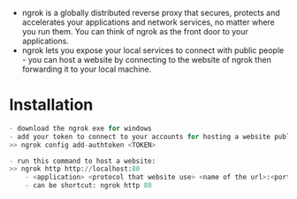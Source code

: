 - ngrok is a globally distributed reverse proxy that secures, protects and accelerates your applications and network services, no matter where you run them. You can think of ngrok as the front door to your applications.
- ngrok lets you expose your local services to connect with public people - you can host a website by connecting to the website of ngrok then forwarding it to your local machine.

# Installation 
```python
- download the ngrok exe for windows
- add your token to connect to your accounts for hosting a website publicly by this command:
>> ngrok config add-authtoken <TOKEN>

- run this command to host a website:
>> ngrok http http://localhost:80 
	- <application> <protocol that website use> <name of the url>:<port listen>	
	- can be shortcut: ngrok http 80



```






































